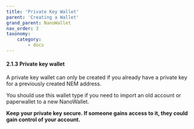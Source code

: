 ```yaml
---
title: 'Private Key Wallet'
parent: 'Creating a Wallet'
grand_parent: NanoWallet
nav_order: 3
taxonomy:
    category:
        - docs
---
```


#### 2.1.3 Private key wallet
A private key wallet can only be created if you already have a private key for a previously created NEM address.

You should use this wallet type if you need to import an old account or paperwallet to a new NanoWallet.

**Keep your private key secure. If someone gains access to it, they could gain control of your account.**
